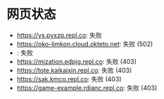 # 网页状态
- https://ys.pyxzp.repl.co: 失败
- https://oko-limkon.cloud.okteto.net: 失败 (502)
- : 失败
- https://mization.edpjg.repl.co: 失败 (403)
- https://tote.kaikaixin.repl.co: 失败 (403)
- https://sak.kmco.repl.co: 失败 (403)
- https://game-example.rdianc.repl.co: 失败 (403)
